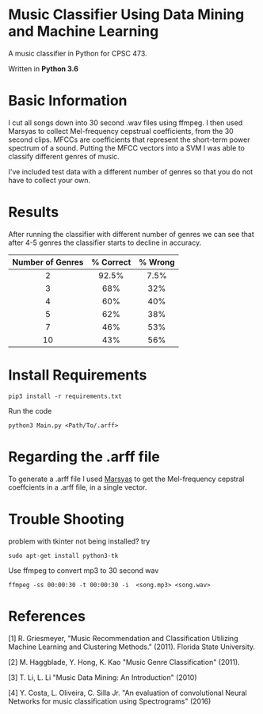 # Music Classifier Using Data Mining and Machine Learning

A music classifier in Python for CPSC 473.

Written in **Python 3.6**

# Basic Information

I cut all songs down into 30 second .wav files using ffmpeg. I then used Marsyas to collect Mel-frequency cepstrual 
coefficients, from the 30 second clips. MFCCs are coefficients that represent the short-term power spectrum of a sound. 
Putting the MFCC vectors into a SVM I was able to classify different genres of music.  
 
I've included test data with a different number of genres so that you do not have to collect your own.

# Results
After running the classifier with different number of genres we can see that after 4-5 genres the classifier starts to
decline in accuracy.

| Number of Genres 	| % Correct 	| % Wrong 	|
|:----------------:	|:---------:	|:-------:	|
|         2        	|   92.5%   	|   7.5%  	|
|         3        	|    68%    	|   32%   	|
|         4        	|    60%    	|   40%   	|
|         5        	|    62%    	|   38%   	|
|         7        	|    46%    	|   53%   	|
|        10        	|    43%    	|   56%   	|





# Install Requirements
```
pip3 install -r requirements.txt 
```

Run the code
```
python3 Main.py <Path/To/.arff>
```

# Regarding the .arff file

To generate a .arff file I used [Marsyas](http://marsyas.info/) to get the Mel-frequency cepstral coeffcients in a .arff file, in a single
vector.

# Trouble Shooting
problem with tkinter not being installed? try
```
sudo apt-get install python3-tk
```

Use ffmpeg to convert mp3 to 30 second wav
```
ffmpeg -ss 00:00:30 -t 00:00:30 -i  <song.mp3> <song.wav>
```


# References
[1] R. Griesmeyer, "Music Recommendation and Classification Utilizing Machine Learning and Clustering Methods." (2011).
Florida State University.

[2] M. Haggblade, Y. Hong, K. Kao "Music Genre Classification" (2011).

[3] T. Li, L. Li "Music Data Mining: An Introduction" (2010)

[4] Y. Costa, L. Oliveira, C. Silla Jr. "An evaluation of convolutional Neural Networks for music classification using 
Spectrograms" (2016)




